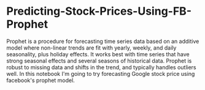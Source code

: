 # Predicting-Stock-Prices-Using-FB-Prophet
Prophet is a procedure for forecasting time series data based on an additive model where non-linear trends are fit with yearly, weekly, and daily seasonality, plus holiday effects. It works best with time series that have strong seasonal effects and several seasons of historical data. Prophet is robust to missing data and shifts in the trend, and typically handles outliers well. In this notebook I'm going to try forecasting Google stock price using facebook's prophet model.
